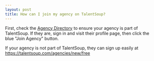 ```yaml
---
layout: post
title: How can I join my agency on TalentSoup?
---
```


<p>First, check the <a href="https://talentsoup.com/agencies/directory">Agency Directory</a> to ensure your agency is part of TalentSoup. If they are, sign in and visit their profile page, then click the blue "Join Agency" button.</p>

<p>If your agency is not part of TalentSoup, they can sign up easily at <a href="https://talentsoup.com/agencies/new/free">https://talentsoup.com/agencies/new/free</a></p>
